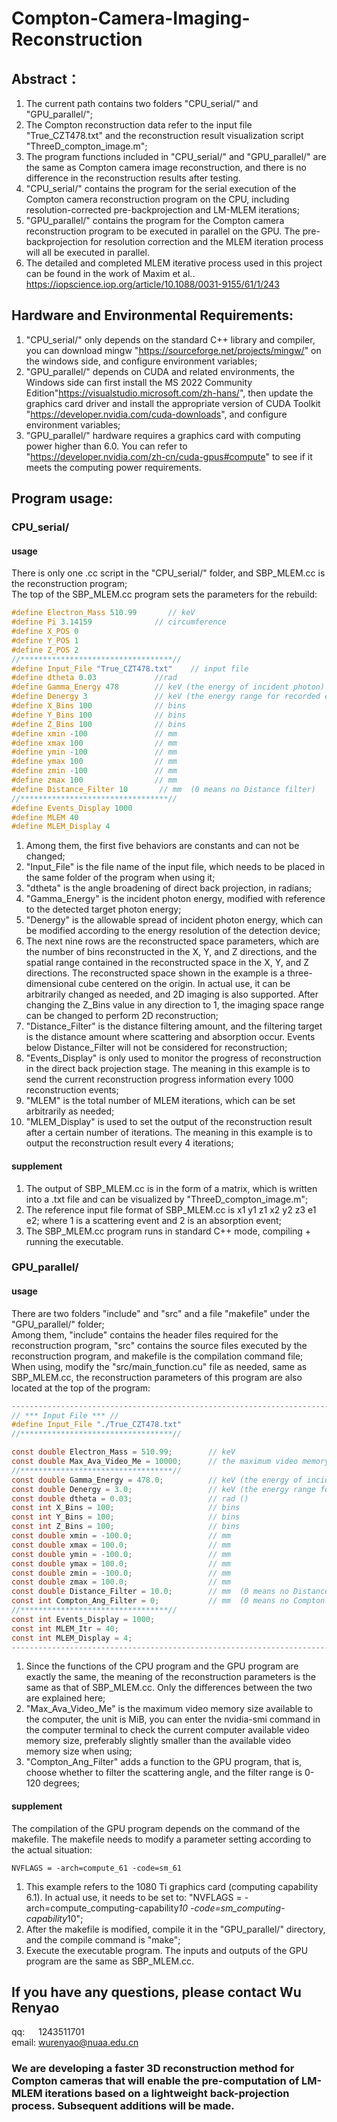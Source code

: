 # Compton-Camera-Imaging-Reconstruction
## Abstract：
1. The current path contains two folders "CPU_serial/" and "GPU_parallel/";<br>
2. The Compton reconstruction data refer to the input file "True_CZT478.txt" and the reconstruction result visualization script "ThreeD_compton_image.m";<br>
3. The program functions included in "CPU_serial/" and "GPU_parallel/" are the same as Compton camera image reconstruction, and there is no difference in the reconstruction results after testing.<br>
4. "CPU_serial/" contains the program for the serial execution of the Compton camera reconstruction program on the CPU, including resolution-corrected pre-backprojection and LM-MLEM iterations;<br>
5. "GPU_parallel/" contains the program for the Compton camera reconstruction program to be executed in parallel on the GPU. The pre-backprojection for resolution correction and the MLEM iteration process will all be executed in parallel.<br>
6. The detailed and completed MLEM iterative process used in this project can be found in the work of Maxim et al.. https://iopscience.iop.org/article/10.1088/0031-9155/61/1/243

## Hardware and Environmental Requirements:

1. "CPU_serial/" only depends on the standard C++ library and compiler, you can download mingw "https://sourceforge.net/projects/mingw/" on the windows side, and configure environment variables;<br>
2. "GPU_parallel/" depends on CUDA and related environments, the Windows side can first install the MS 2022 Community Edition"https://visualstudio.microsoft.com/zh-hans/", then update the graphics card driver and install the appropriate version of CUDA Toolkit "https://developer.nvidia.com/cuda-downloads", and configure environment variables;
3. "GPU_parallel/" hardware requires a graphics card with computing power higher than 6.0. You can refer to "https://developer.nvidia.com/zh-cn/cuda-gpus#compute" to see if it meets the computing power requirements.<br>

## Program usage:
### CPU_serial/
#### usage
There is only one .cc script in the "CPU_serial/" folder, and SBP_MLEM.cc is the reconstruction program;<br>
The top of the SBP_MLEM.cc program sets the parameters for the rebuild:<br>
```C
#define Electron_Mass 510.99       // keV
#define Pi 3.14159              // circumference
#define X_POS 0
#define Y_POS 1
#define Z_POS 2
//**********************************//
#define Input_File "True_CZT478.txt"    // input file
#define dtheta 0.03             //rad
#define Gamma_Energy 478        // keV (the energy of incident photon)
#define Denergy 3               // keV (the energy range for recorded events)
#define X_Bins 100              // bins
#define Y_Bins 100              // bins
#define Z_Bins 100              // bins
#define xmin -100               // mm
#define xmax 100                // mm
#define ymin -100               // mm
#define ymax 100                // mm
#define zmin -100               // mm
#define zmax 100                // mm
#define Distance_Filter 10       // mm  (0 means no Distance filter)
//*********************************//
#define Events_Display 1000
#define MLEM 40
#define MLEM_Display 4
```
1. Among them, the first five behaviors are constants and can not be changed;  
2. "Input_File" is the file name of the input file, which needs to be placed in the same folder of the program when using it;  
3. "dtheta" is the angle broadening of direct back projection, in radians;  
4. "Gamma_Energy" is the incident photon energy, modified with reference to the detected target photon energy;  
5. "Denergy" is the allowable spread of incident photon energy, which can be modified according to the energy resolution of the detection device;  
6. The next nine rows are the reconstructed space parameters, which are the number of bins reconstructed in the X, Y, and Z directions, and the spatial range contained in the reconstructed space in the X, Y, and Z directions. The reconstructed space shown in the example is a three-dimensional cube centered on the origin. In actual use, it can be arbitrarily changed as needed, and 2D imaging is also supported. After changing the Z_Bins value in any direction to 1, the imaging space range can be changed to perform 2D reconstruction;  
7. "Distance_Filter" is the distance filtering amount, and the filtering target is the distance amount where scattering and absorption occur. Events below Distance_Filter will not be considered for reconstruction;  
8. "Events_Display" is only used to monitor the progress of reconstruction in the direct back projection stage. The meaning in this example is to send the current reconstruction progress information every 1000 reconstruction events;
9. "MLEM" is the total number of MLEM iterations, which can be set arbitrarily as needed;
10. "MLEM_Display" is used to set the output of the reconstruction result after a certain number of iterations. The meaning in this example is to output the reconstruction result every 4 iterations;
#### supplement
1. The output of SBP_MLEM.cc is in the form of a matrix, which is written into a .txt file and can be visualized by "ThreeD_compton_image.m";  
2. The reference input file format of SBP_MLEM.cc is x1 y1 z1 x2 y2 z3 e1 e2; where 1 is a scattering event and 2 is an absorption event;  
3. The SBP_MLEM.cc program runs in standard C++ mode, compiling + running the executable.

### GPU_parallel/
#### usage
There are two folders "include" and "src" and a file "makefile" under the "GPU_parallel/" folder;  
Among them, "include" contains the header files required for the reconstruction program, "src" contains the source files executed by the reconstruction program, and makefile is the compilation command file;  
When using, modify the "src/main_function.cu" file as needed, same as SBP_MLEM.cc, the reconstruction parameters of this program are also located at the top of the program:

```C
------------------------------------------------------------------------------------------
// *** Input File *** //
#define Input_File "./True_CZT478.txt" 
//**********************************//

const double Electron_Mass = 510.99;        // keV
const double Max_Ava_Video_Me = 10000;      // the maximum video memory that can be used (unit MiB)
//**********************************//
const double Gamma_Energy = 478.0;          // keV (the energy of incident photon)
const double Denergy = 3.0;                 // keV (the energy range for recorded events)
const double dtheta = 0.03;                 // rad ()
const int X_Bins = 100;                     // bins
const int Y_Bins = 100;                     // bins
const int Z_Bins = 100;                     // bins
const double xmin = -100.0;                 // mm
const double xmax = 100.0;                  // mm
const double ymin = -100.0;                 // mm
const double ymax = 100.0;                  // mm
const double zmin = -100.0;                 // mm
const double zmax = 100.0;                  // mm   
const double Distance_Filter = 10.0;        // mm  (0 means no Distance filter)
const int Compton_Ang_Filter = 0;           // mm  (0 means no Compton scattering angle filter)
//*********************************//
const int Events_Display = 1000;
const int MLEM_Itr = 40;
const int MLEM_Display = 4;
------------------------------------------------------------------------------------------
```
1. Since the functions of the CPU program and the GPU program are exactly the same, the meaning of the reconstruction parameters is the same as that of SBP_MLEM.cc. Only the differences between the two are explained here;  
2. "Max_Ava_Video_Me" is the maximum video memory size available to the computer, the unit is MiB, you can enter the nvidia-smi command in the computer terminal to check the current computer available video memory size, preferably slightly smaller than the available video memory size when using;
3. "Compton_Ang_Filter" adds a function to the GPU program, that is, choose whether to filter the scattering angle, and the filter range is 0-120 degrees;  
#### supplement
The compilation of the GPU program depends on the command of the makefile. The makefile needs to modify a parameter setting according to the actual situation:
```Shell
NVFLAGS = -arch=compute_61 -code=sm_61
```
1. This example refers to the 1080 Ti graphics card (computing capability 6.1). In actual use, it needs to be set to: "NVFLAGS = -arch=compute_computing-capability*10 -code=sm_computing-capability*10";  
2. After the makefile is modified, compile it in the "GPU_parallel/" directory, and the compile command is "make";  
3. Execute the executable program.
The inputs and outputs of the GPU program are the same as SBP_MLEM.cc.

## If you have any questions, please contact Wu Renyao  
qq: &ensp; &ensp;1243511701  
email: wurenyao@nuaa.edu.cn  
### We are developing a faster 3D reconstruction method for Compton cameras that will enable the pre-computation of LM-MLEM iterations based on a lightweight back-projection process. Subsequent additions will be made.
